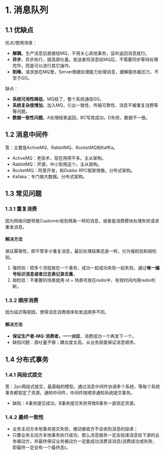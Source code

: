# 1. 消息队列
## 1.1 优缺点
优点/使用场景：
- **解耦**。生产消息后直接给MQ，不用关心其他事务，监听返回消息就行。
- **异步**。异步执行，提高吞吐量。发送者将消息给MQ后，不需要同步等待处理完毕，而是可以进行其它操作。
- **削峰**。请求放在MQ里，Server根据处理能力处理消息，缓解服务器压力，不至于GG。

缺点：
- **系统可用性降低**。MQ挂了，整个系统通信GG。
- **系统复杂度增加**。加入MQ，引出一致性、传输可靠性、消息不被重复消费等等问题。
- **数据一致性问题**。A处理结束返回，BC写库成功，D失败，数据不一致。

## 1.2 消息中间件
答：主要是ActiveMQ、RabbitMQ、RocketMQ和KafKa。
- ActiveMQ：老技术，现在用得不多。主从架构。
- RabbitMQ：开源，中小型用这个。主从架构。
- RocketMQ：阿里开发，和Dubbo RPC框架很像。分布式架构。
- Kafaka：专门做大数据。分布式架构。

## 1.3 常见问题
### 1.3.1 重复消费
因为网络问题导致Customer收到两条一样的消息，或者是消费模块处理失败请求重发消息。

#### 解决方法
保证幂等性，即不管多少重复消息，最后处理结果还是一样。分为强校验和弱检验。
1. 强校验：把多个流程放在一个事务，成功一起成功失败一起失败。通过**唯一编号标识消息或者日志表记录去重**。
2. 弱检验：不重要的场景就用 id + 场景号放在redis中，有效时间内用redis判断。

### 1.3.2 顺序消费 
因为延迟等原因，使得消息消费顺序和发送顺序不同。

#### 解决方法
- **保证生产者-MQ-消费者，一一对应**，消费成功一个再发下一个。
- 缺陷问题：吞吐量不够；耦合度太高。从业务层面保证消息顺序。

## 1.4 分布式事务
### 1.4.1 两段式提交
答：2pc两段式提交，最基础的模型。通过消息中间件协调多个系统，等每个系统事务都锁定了资源，通知中间件，中间件按顺序通知系统提交事务。
- 缺陷：A事务提交成功，B事务提交失败导致B事务一直锁定资源。

### 1.4.2 最终一致性
- 业务主动方本地事务提交失败，被动接收方不会收到消息的投递；
- 只要业务主动方本地事务执行成功，那么消息服务一定会投递消息给下游的业务被动方，并最终保证业务被动方一定能成功消费该消息(消费成功或失败，即最终一定会有一个最终态)。




